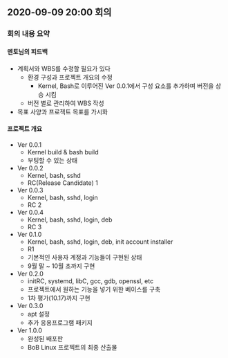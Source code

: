 ## 2020-09-09 20:00 회의
### 회의 내용 요약
#### 멘토님의 피드백
- 계획서와 WBS를 수정할 필요가 있다
  - 환경 구성과 프로젝트 개요의 수정
    - Kernel, Bash로 이루어진 Ver 0.0.1에서 구성 요소를 추가하며 버전을 상승 시킴
  - 버전 별로 관리하여 WBS 작성
- 목표 사양과 프로젝트 목표를 가시화

#### 프로젝트 개요
- Ver 0.0.1
  - Kernel build & bash build
  - 부팅할 수 있는 상태
- Ver 0.0.2 
  - Kernel, bash, sshd 
  - RC(Release Candidate) 1
- Ver 0.0.3
  - Kernel, bash, sshd, login
  - RC 2
- Ver 0.0.4
  - Kernel, bash, sshd, login, deb
  - RC 3
- Ver 0.1.0
  - Kernel, bash, sshd, login, deb, init account installer
  - R1
  - 기본적인 사용자 계정과 기능들이 구현된 상태
  - 9월 말 ~ 10월 초까지 구현
- Ver 0.2.0 
  - initRC, systemd, libC, gcc, gdb, openssl, etc
  - 프로젝트에서 원하는 기능을 넣기 위한 베이스를 구축
  - 1차 평가(10.17)까지 구현
- Ver 0.3.0
  - apt 설정
  - 추가 응용프로그램 패키지
- Ver 1.0.0
  - 완성된 배포판
  - BoB Linux 프로젝트의 최종 산출물

